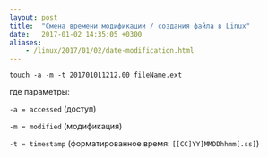 ```yaml
---
layout: post
title:  "Смена времени модификации / создания файла в Linux"
date:   2017-01-02 14:35:05 +0300
aliases:
    - /linux/2017/01/02/date-modification.html
---
```


`touch -a -m -t 201701011212.00 fileName.ext`

где параметры:

`-a = accessed` (доступ)

`-m = modified` (модификация)

`-t = timestamp` (форматированное время: `[[CC]YY]MMDDhhmm[.ss]`)

<!--ed-->  